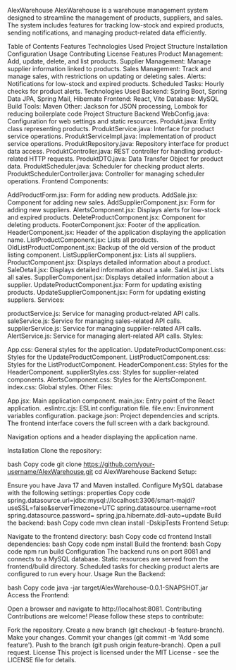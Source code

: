 AlexWarehouse
AlexWarehouse is a warehouse management system designed to streamline the management of products, suppliers, and sales. The system includes features for tracking low-stock and expired products, sending notifications, and managing product-related data efficiently.

Table of Contents
Features
Technologies Used
Project Structure
Installation
Configuration
Usage
Contributing
License
Features
Product Management: Add, update, delete, and list products.
Supplier Management: Manage supplier information linked to products.
Sales Management: Track and manage sales, with restrictions on updating or deleting sales.
Alerts: Notifications for low-stock and expired products.
Scheduled Tasks: Hourly checks for product alerts.
Technologies Used
Backend: Spring Boot, Spring Data JPA, Spring Mail, Hibernate
Frontend: React, Vite
Database: MySQL
Build Tools: Maven
Other: Jackson for JSON processing, Lombok for reducing boilerplate code
Project Structure
Backend
WebConfig.java: Configuration for web settings and static resources.
Produkt.java: Entity class representing products.
ProduktService.java: Interface for product service operations.
ProduktServiceImpl.java: Implementation of product service operations.
ProduktRepository.java: Repository interface for product data access.
ProduktController.java: REST controller for handling product-related HTTP requests.
ProduktDTO.java: Data Transfer Object for product data.
ProduktScheduler.java: Scheduler for checking product alerts.
ProduktSchedulerController.java: Controller for managing scheduler operations.
Frontend
Components:

AddProductForm.jsx: Form for adding new products.
AddSale.jsx: Component for adding new sales.
AddSupplierComponent.jsx: Form for adding new suppliers.
AlertsComponent.jsx: Displays alerts for low-stock and expired products.
DeleteProductComponent.jsx: Component for deleting products.
FooterComponent.jsx: Footer of the application.
HeaderComponent.jsx: Header of the application displaying the application name.
ListProductComponent.jsx: Lists all products.
OldListProductComponent.jsx: Backup of the old version of the product listing component.
ListSupplierComponent.jsx: Lists all suppliers.
ProductComponent.jsx: Displays detailed information about a product.
SaleDetail.jsx: Displays detailed information about a sale.
SaleList.jsx: Lists all sales.
SupplierComponent.jsx: Displays detailed information about a supplier.
UpdateProductComponent.jsx: Form for updating existing products.
UpdateSupplierComponent.jsx: Form for updating existing suppliers.
Services:

productService.js: Service for managing product-related API calls.
saleService.js: Service for managing sales-related API calls.
supplierService.js: Service for managing supplier-related API calls.
AlertService.js: Service for managing alert-related API calls.
Styles:

App.css: General styles for the application.
UpdateProductComponent.css: Styles for the UpdateProductComponent.
ListProductComponent.css: Styles for the ListProductComponent.
HeaderComponent.css: Styles for the HeaderComponent.
supplierStyles.css: Styles for supplier-related components.
AlertsComponent.css: Styles for the AlertsComponent.
index.css: Global styles.
Other Files:

App.jsx: Main application component.
main.jsx: Entry point of the React application.
.eslintrc.cjs: ESLint configuration file.
file.env: Environment variables configuration.
package.json: Project dependencies and scripts.
The frontend interface covers the full screen with a dark background.

Navigation options and a header displaying the application name.

Installation
Clone the repository:

bash
Copy code
git clone https://github.com/your-username/AlexWarehouse.git
cd AlexWarehouse
Backend Setup:

Ensure you have Java 17 and Maven installed.
Configure MySQL database with the following settings:
properties
Copy code
spring.datasource.url=jdbc:mysql://localhost:3306/smart-majdi?useSSL=false&serverTimezone=UTC
spring.datasource.username=root
spring.datasource.password=
spring.jpa.hibernate.ddl-auto=update
Build the backend:
bash
Copy code
mvn clean install -DskipTests
Frontend Setup:

Navigate to the frontend directory:
bash
Copy code
cd frontend
Install dependencies:
bash
Copy code
npm install
Build the frontend:
bash
Copy code
npm run build
Configuration
The backend runs on port 8081 and connects to a MySQL database.
Static resources are served from the frontend/build directory.
Scheduled tasks for checking product alerts are configured to run every hour.
Usage
Run the Backend:

bash
Copy code
java -jar target/AlexWarehouse-0.0.1-SNAPSHOT.jar
Access the Frontend:

Open a browser and navigate to http://localhost:8081.
Contributing
Contributions are welcome! Please follow these steps to contribute:

Fork the repository.
Create a new branch (git checkout -b feature-branch).
Make your changes.
Commit your changes (git commit -m 'Add some feature').
Push to the branch (git push origin feature-branch).
Open a pull request.
License
This project is licensed under the MIT License - see the LICENSE file for details.
